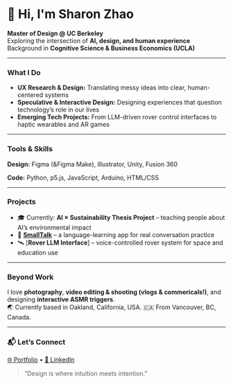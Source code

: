 # 👋 Hi, I'm Sharon Zhao  

**Master of Design @ UC Berkeley**  
Exploring the intersection of **AI, design, and human experience**  
Background in **Cognitive Science & Business Economics (UCLA)**  

---

### What I Do  
- **UX Research & Design:** Translating messy ideas into clear, human-centered systems  
- **Speculative & Interactive Design:** Designing experiences that question technology’s role in our lives  
- **Emerging Tech Projects:** From LLM-driven rover control interfaces to haptic wearables and AR games  

---

### Tools & Skills  
**Design:** Figma (&Figma Make), Illustrator, Unity, Fusion 360    

**Code:** Python, p5.js, JavaScript, Arduino, HTML/CSS

---

### Projects  
- 🎓 Currently: **AI × Sustainability Thesis Project** – teaching people about AI’s environmental impact  
- 🧩 [**SmallTalk**](https://github.com/ethanherrera/smalltalk) – a language-learning app for real conversation practice  
- 🛰️ [**Rover LLM Interface**] – voice-controlled rover system for space and education use  

---

### Beyond Work  
I love **photography**, **video editing & shooting (vlogs & commericals!)**, and designing **interactive ASMR triggers**.  
🌏 Currently based in Oakland, California, USA.
🇨🇦 From Vancouver, BC, Canada.

---

### 📬 Let’s Connect  
[🌐 Portfolio](https://sharontzhao.com) • [💼 LinkedIn](https://www.linkedin.com/in/sharon-t-zhao/)

> “Design is where intuition meets intention.”  
